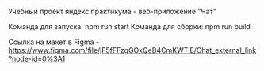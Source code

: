 Учебный проект яндекс практикума - веб-приложение "Чат"

Команда для запуска: npm run start
Команда для сборки: npm run build

Ссылка на макет в Figma - https://www.figma.com/file/jF5fFFzgGOxQeB4CmKWTiE/Chat_external_link?node-id=0%3A1